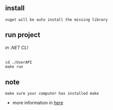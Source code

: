 ## install
    nuget will be auto install the missing library

## run project
###### in .NET CLI
    cd ./UserAPI
    make run

## note
    make sure your computer has installed make

- more information in [here](https://mongodb.github.io/mongo-csharp-driver/2.12/getting_started/)
